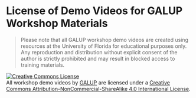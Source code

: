# License of Demo Videos for GALUP Workshop Materials

> Please note that all GALUP workshop demo videos are created using resources at the University of Florida for educational purposes only. Any reproduction and distribution without explicit consent of the author is strictly prohibited and may result in blocked access to training materials.

<a rel="license" href="http://creativecommons.org/licenses/by-nc-sa/4.0/"><img alt="Creative Commons License" style="border-width:0" src="https://i.creativecommons.org/l/by-nc-sa/4.0/88x31.png" /></a><br />All <span xmlns:dct="http://purl.org/dc/terms/" href="http://purl.org/dc/dcmitype/MovingImage" rel="dct:type">workshop demo videos</span> by <a xmlns:cc="http://creativecommons.org/ns#" href="http://galup.cersgis.org/" property="cc:attributionName" rel="cc:attributionURL">GALUP</a> are licensed under a <a rel="license" href="http://creativecommons.org/licenses/by-nc-sa/4.0/">Creative Commons Attribution-NonCommercial-ShareAlike 4.0 International License</a>.
